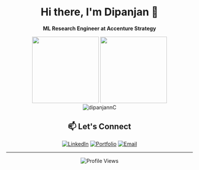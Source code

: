 <div align="center">

# Hi there, I'm Dipanjan 👋

**ML Research Engineer at Accenture Strategy**



<div align="center">
  <img height="180em" src="https://github-readme-stats.vercel.app/api?username=dipanjannC&show_icons=true&theme=tokyonight&include_all_commits=true&count_private=true"/>
  <img height="180em" src="https://github-readme-stats.vercel.app/api/top-langs/?username=dipanjannC&layout=compact&langs_count=7&theme=tokyonight"/>
</div>

<div align="center">
  <img src="https://github-readme-streak-stats.herokuapp.com/?user=dipanjannC&theme=tokyonight" alt="dipanjannC" />
</div>


## 📫 Let's Connect

<div align="center">

[![LinkedIn](https://img.shields.io/badge/LinkedIn-0077B5?style=for-the-badge&logo=linkedin&logoColor=white)](https://linkedin.com/in/dipanjann)
[![Portfolio](https://img.shields.io/badge/Portfolio-FF5722?style=for-the-badge&logo=todoist&logoColor=white)](https://mixolydian-serpent-dca.notion.site/22366df22d37810f9ce5f14d68ebc74d?v=22366df22d3781cbb66b000ce350aa10)
[![Email](https://img.shields.io/badge/Email-D14836?style=for-the-badge&logo=gmail&logoColor=white)](mailto:dipanjanchowdhury1996@gmai.com)

</div>

---

<div align="center">


![Profile Views](https://komarev.com/ghpvc/?username=dipanjannC&color=brightgreen&style=flat-square)

</div>
